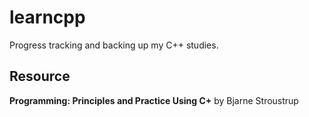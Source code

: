 # learncpp
Progress tracking and backing up my C++ studies.

## Resource
**Programming: Principles and Practice Using C+** by Bjarne Stroustrup

